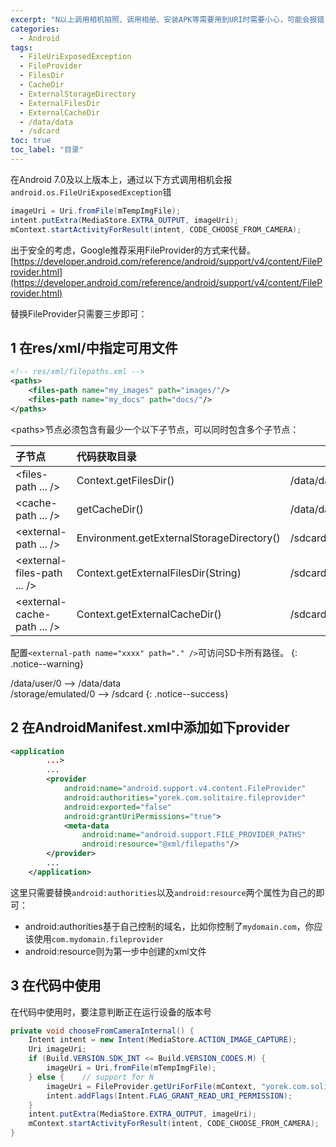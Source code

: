 ```yaml
---
excerpt: "N以上调用相机拍照、调用相册、安装APK等需要用到URI时需要小心，可能会报错"
categories:
  - Android
tags:
  - FileUriExposedException
  - FileProvider
  - FilesDir
  - CacheDir
  - ExternalStorageDirectory
  - ExternalFilesDir
  - ExternalCacheDir
  - /data/data
  - /sdcard
toc: true
toc_label: "目录"
---
```


在Android 7.0及以上版本上，通过以下方式调用相机会报`android.os.FileUriExposedException`错
```java
imageUri = Uri.fromFile(mTempImgFile);
intent.putExtra(MediaStore.EXTRA_OUTPUT, imageUri);
mContext.startActivityForResult(intent, CODE_CHOOSE_FROM_CAMERA);
```

出于安全的考虑，Google推荐采用FileProvider的方式来代替。[https://developer.android.com/reference/android/support/v4/content/FileProvider.html](https://developer.android.com/reference/android/support/v4/content/FileProvider.html)

替换FileProvider只需要三步即可：

## 1 在res/xml/中指定可用文件
```xml
<!-- res/xml/filepaths.xml -->
<paths>
    <files-path name="my_images" path="images/"/>
    <files-path name="my_docs" path="docs/"/>
</paths>
```
\<paths>节点必须包含有最少一个以下子节点，可以同时包含多个子节点：

| 子节点 | 代码获取目录 | 对应目录 |
| :---- | :-- | -- |
| \<files-path ... /> | Context.getFilesDir() | /data/data/{package}/files |
| \<cache-path ... /> | getCacheDir() | /data/data/{package}/cache |
| \<external-path ... /> | Environment.getExternalStorageDirectory() | /sdcard |
| \<external-files-path ... /> | Context.getExternalFilesDir(String) | /sdcard/Android/data/{package}/files/{name} |
| \<external-cache-path ... /> | Context.getExternalCacheDir() | /sdcard/Android/data/{package}/cache |

配置`<external-path name="xxxx" path="." />`可访问SD卡所有路径。
{: .notice--warning}

/data/user/0 --> /data/data  
/storage/emulated/0 --> /sdcard
{: .notice--success}

## 2 在AndroidManifest.xml中添加如下provider
```xml
<application
        ...>
        ...
        <provider
            android:name="android.support.v4.content.FileProvider"
            android:authorities="yorek.com.solitaire.fileprovider"
            android:exported="false"
            android:grantUriPermissions="true">
            <meta-data
                android:name="android.support.FILE_PROVIDER_PATHS"
                android:resource="@xml/filepaths"/>
        </provider>
        ...
    </application>
```
这里只需要替换`android:authorities`以及`android:resource`两个属性为自己的即可：
- android:authorities基于自己控制的域名，比如你控制了`mydomain.com`，你应该使用`com.mydomain.fileprovider`
- android:resource则为第一步中创建的xml文件

## 3 在代码中使用
在代码中使用时，要注意判断正在运行设备的版本号
```java
private void chooseFromCameraInternal() {
    Intent intent = new Intent(MediaStore.ACTION_IMAGE_CAPTURE);
    Uri imageUri;
    if (Build.VERSION.SDK_INT <= Build.VERSION_CODES.M) {
        imageUri = Uri.fromFile(mTempImgFile);
    } else {    // support for N
        imageUri = FileProvider.getUriForFile(mContext, "yorek.com.solitaire.fileprovider", mTempImgFile);
        intent.addFlags(Intent.FLAG_GRANT_READ_URI_PERMISSION);
    }       
    intent.putExtra(MediaStore.EXTRA_OUTPUT, imageUri);
    mContext.startActivityForResult(intent, CODE_CHOOSE_FROM_CAMERA);
}
```
